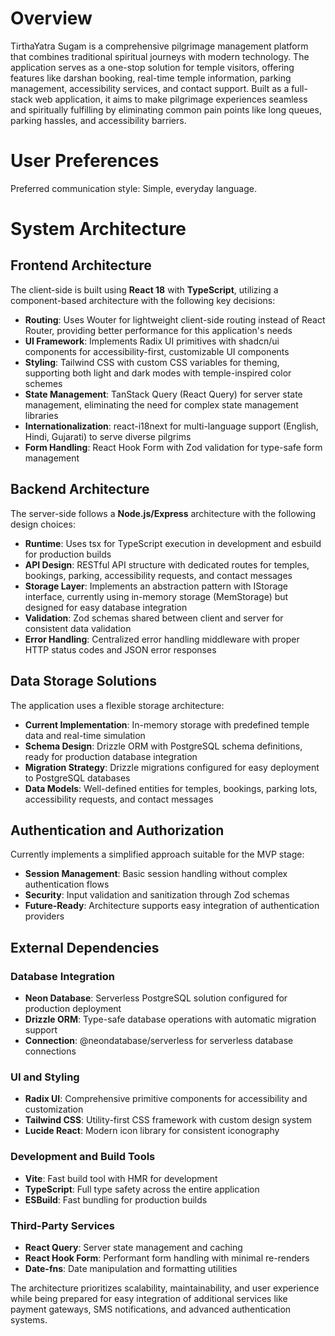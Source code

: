 # Overview

TirthaYatra Sugam is a comprehensive pilgrimage management platform that combines traditional spiritual journeys with modern technology. The application serves as a one-stop solution for temple visitors, offering features like darshan booking, real-time temple information, parking management, accessibility services, and contact support. Built as a full-stack web application, it aims to make pilgrimage experiences seamless and spiritually fulfilling by eliminating common pain points like long queues, parking hassles, and accessibility barriers.

# User Preferences

Preferred communication style: Simple, everyday language.

# System Architecture

## Frontend Architecture
The client-side is built using **React 18** with **TypeScript**, utilizing a component-based architecture with the following key decisions:

- **Routing**: Uses Wouter for lightweight client-side routing instead of React Router, providing better performance for this application's needs
- **UI Framework**: Implements Radix UI primitives with shadcn/ui components for accessibility-first, customizable UI components
- **Styling**: Tailwind CSS with custom CSS variables for theming, supporting both light and dark modes with temple-inspired color schemes
- **State Management**: TanStack Query (React Query) for server state management, eliminating the need for complex state management libraries
- **Internationalization**: react-i18next for multi-language support (English, Hindi, Gujarati) to serve diverse pilgrims
- **Form Handling**: React Hook Form with Zod validation for type-safe form management

## Backend Architecture
The server-side follows a **Node.js/Express** architecture with the following design choices:

- **Runtime**: Uses tsx for TypeScript execution in development and esbuild for production builds
- **API Design**: RESTful API structure with dedicated routes for temples, bookings, parking, accessibility requests, and contact messages
- **Storage Layer**: Implements an abstraction pattern with IStorage interface, currently using in-memory storage (MemStorage) but designed for easy database integration
- **Validation**: Zod schemas shared between client and server for consistent data validation
- **Error Handling**: Centralized error handling middleware with proper HTTP status codes and JSON error responses

## Data Storage Solutions
The application uses a flexible storage architecture:

- **Current Implementation**: In-memory storage with predefined temple data and real-time simulation
- **Schema Design**: Drizzle ORM with PostgreSQL schema definitions, ready for production database integration
- **Migration Strategy**: Drizzle migrations configured for easy deployment to PostgreSQL databases
- **Data Models**: Well-defined entities for temples, bookings, parking lots, accessibility requests, and contact messages

## Authentication and Authorization
Currently implements a simplified approach suitable for the MVP stage:

- **Session Management**: Basic session handling without complex authentication flows
- **Security**: Input validation and sanitization through Zod schemas
- **Future-Ready**: Architecture supports easy integration of authentication providers

## External Dependencies

### Database Integration
- **Neon Database**: Serverless PostgreSQL solution configured for production deployment
- **Drizzle ORM**: Type-safe database operations with automatic migration support
- **Connection**: @neondatabase/serverless for serverless database connections

### UI and Styling
- **Radix UI**: Comprehensive primitive components for accessibility and customization
- **Tailwind CSS**: Utility-first CSS framework with custom design system
- **Lucide React**: Modern icon library for consistent iconography

### Development and Build Tools
- **Vite**: Fast build tool with HMR for development
- **TypeScript**: Full type safety across the entire application
- **ESBuild**: Fast bundling for production builds

### Third-Party Services
- **React Query**: Server state management and caching
- **React Hook Form**: Performant form handling with minimal re-renders
- **Date-fns**: Date manipulation and formatting utilities

The architecture prioritizes scalability, maintainability, and user experience while being prepared for easy integration of additional services like payment gateways, SMS notifications, and advanced authentication systems.